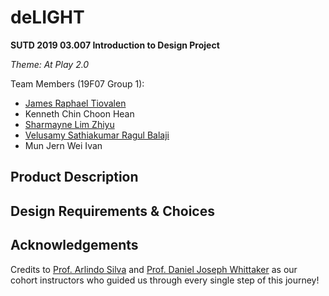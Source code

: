 # deLIGHT
**SUTD 2019 03.007 Introduction to Design Project**

_Theme: At Play 2.0_

Team Members (19F07 Group 1):
- [James Raphael Tiovalen](https://github.com/jamestiotio)
- Kenneth Chin Choon Hean
- [Sharmayne Lim Zhiyu](https://github.com/sl194)
- [Velusamy Sathiakumar Ragul Balaji](https://github.com/ragulbalaji)
- Mun Jern Wei Ivan

## Product Description

## Design Requirements & Choices

## Acknowledgements

Credits to [Prof. Arlindo Silva](https://epd.sutd.edu.sg/people/faculty/arlindo-silva) and [Prof. Daniel Joseph Whittaker](https://asd.sutd.edu.sg/people/faculty/daniel-joseph-whittaker) as our cohort instructors who guided us through every single step of this journey!
